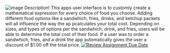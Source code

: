 ![image](https://github.com/Aero-ComSci/about-me-page-RheaCSE/assets/157422210/3f532bf5-f88f-4073-909d-7ab7567f7925)
Description!
This apps user interface is to customly create a mathematical expression for every choice of food you choose. Adding different food options like a sandwhich, fries, drinks, and ketchup packets will all influence the way the ap pcalculates your total cost. Depending on sizes, and types of options per the sandwhich, drink, and fries, users will be able to determine the total cost of their food. If a user was to order a sandwhich, fries, and a drink the app automatically gives the user a discount of $1.00 off the total price. 
[![Review Assignment Due Date](https://classroom.github.com/assets/deadline-readme-button-24ddc0f5d75046c5622901739e7c5dd533143b0c8e959d652212380cedb1ea36.svg)](https://classroom.github.com/a/XDmtbq2P)
